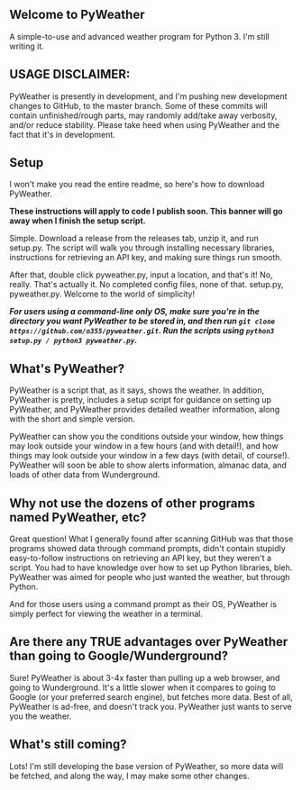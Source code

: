 ## Welcome to PyWeather
A simple-to-use and advanced weather program for Python 3. I'm still writing it.

## USAGE DISCLAIMER:
PyWeather is presently in development, and I'm pushing new development changes to GitHub, to the master branch. Some of these commits will contain unfinished/rough parts, may randomly add/take away verbosity, and/or reduce stability. Please take heed when using PyWeather and the fact that it's in development.

## Setup
I won't make you read the entire readme, so here's how to download PyWeather.

**These instructions will apply to code I publish soon. This banner will go away when I finish the setup script.**

Simple. Download a release from the releases tab, unzip it, and run setup.py. The script will walk you through installing necessary libraries, instructions for retrieving an API key, and making sure things run smooth.

After that, double click pyweather.py, input a location, and that's it! No, really. That's actually it. No completed config files, none of that. setup.py, pyweather.py. Welcome to the world of simplicity!

***For users using a command-line only OS, make sure you're in the directory you want PyWeather to be stored in, and then run `git clone https://github.com/o355/pyweather.git`. Run the scripts using `python3 setup.py / python3 pyweather.py`.***

## What's PyWeather?
PyWeather is a script that, as it says, shows the weather. In addition, PyWeather is pretty, includes a setup script for guidance on setting up PyWeather, and PyWeather provides detailed weather information, along with the short and simple version.

PyWeather can show you the conditions outside your window, how things may look outside your window in a few hours (and with detail!), and how things may look outside your window in a few days (with detail, of course!). PyWeather will soon be able to show alerts information, almanac data, and loads of other data from Wunderground.

## Why not use the dozens of other programs named PyWeather, etc?
Great question! What I generally found after scanning GitHub was that those programs showed data through command prompts, didn't contain stupidly easy-to-follow instructions on retrieving an API key, but they weren't a script. You had to have knowledge over how to set up Python libraries, bleh. PyWeather was aimed for people who just wanted the weather, but through Python. 

And for those users using a command prompt as their OS, PyWeather is simply perfect for viewing the weather in a terminal.

## Are there any TRUE advantages over PyWeather than going to Google/Wunderground?
Sure! PyWeather is about 3-4x faster than pulling up a web browser, and going to Wunderground. It's a little slower when it compares to going to Google (or your preferred search engine), but fetches more data. Best of all, PyWeather is ad-free, and doesn't track you. PyWeather just wants to serve you the weather.

## What's still coming?
Lots! I'm still developing the base version of PyWeather, so more data will be fetched, and along the way, I may make some other changes.
